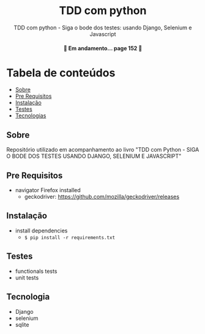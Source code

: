 <h1 align="center"> TDD com python </h1>

<p align="center">TDD com python - Siga o bode dos testes: usando Django, Selenium e Javascript</p>

<h4 align="center"> 
	🚧  Em andamento... page 152 🚧
</h4>

Tabela de conteúdos
=====================

* [Sobre](#Sobre)
* [Pre Requisitos](#pre-requisitos)
* [Instalação](#instalacao)
* [Testes](#testes)
* [Tecnologias](#tecnologias)

## Sobre

Repositório utilizado em acompanhamento ao livro "TDD com Python - SIGA O BODE DOS TESTES USANDO DJANGO, SELENIUM E JAVASCRIPT"


## Pre Requisitos

- navigator Firefox installed
    - geckodriver: https://github.com/mozilla/geckodriver/releases

## Instalação

- install dependencies
    - `$ pip install -r requirements.txt`

## Testes

- functionals tests
- unit tests

## Tecnologia

- Django
- selenium
- sqlite

